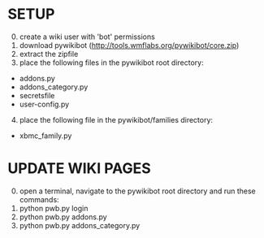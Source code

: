 SETUP
=====
0. create a wiki user with 'bot' permissions
1. download pywikibot (http://tools.wmflabs.org/pywikibot/core.zip)
2. extract the zipfile
3. place the following files in the pywikibot root directory:
- addons.py
- addons_category.py
- secretsfile
- user-config.py
4. place the following file in the pywikibot/families directory:
- xbmc_family.py


UPDATE WIKI PAGES
=================
0. open a terminal, navigate to the pywikibot root directory and run these commands:
1. python pwb.py login
2. python pwb.py addons.py
3. python pwb.py addons_category.py
